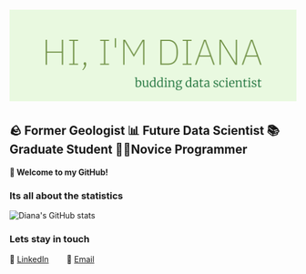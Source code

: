 # ![diana gambone header](https://github.com/dgambone3/dgambone3/blob/main/header-picture.png)
## 🪨 Former Geologist 📊 Future Data Scientist 📚 Graduate Student 👩‍💻Novice Programmer

#### 👋 Welcome to my GitHub!   
<p >

</p>


<!--
**dgambone3/dgambone3** is a ✨ _special_ ✨ repository because its `README.md` (this file) appears on your GitHub profile.


Here are some ideas to get you started:

- 🔭 I’m currently working on ...
- 🌱 I’m currently learning ...
- 👯 I’m looking to collaborate on ...
- 🤔 I’m looking for help with ...
- 💬 Ask me about ...
- 📫 How to reach me: ...
- 😄 Pronouns: ...
- ⚡ Fun fact: ...
-->
### Its all about the statistics
![Diana's GitHub stats](https://github-readme-stats.vercel.app/api?username=dgambone3&show_icons=true&theme=vue-dark)

### Lets stay in touch
💼    [LinkedIn](https://www.linkedin.com/in/dgambone/) &nbsp;&nbsp;&nbsp;&nbsp;&nbsp;&nbsp; 📧    [Email](mailto:dgambone2@student.gsu.com)
